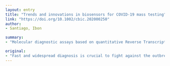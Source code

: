 ```yaml
---
layout: entry
title: "Trends and innovations in biosensors for COVID-19 mass testing"
link: "https://doi.org/10.1002/cbic.202000250"
author:
- Santiago, Ibon

summary:
- "Molecular diagnostic assays based on quantitative Reverse Transcription Polymerase Chain Reaction are used in most clinical laboratories. The COVID-19 pandemic has overwhelmed the testing capacity and motivated the development of fast point-of-care tests and the adoption of isothermal DNA amplification. Advanced digital systems enhance the performance at the expense of speed and large equipment requirement. DNA sequencing and sample pooling strategies are highlighted to bring out the full capacity of available and emerging biosensor technologies."

original:
- "Fast and widespread diagnosis is crucial to fight against the outbreak of COVID-19. The present work surveys the landscape of available and emerging biosensor technologies for COVID-19 testing. Molecular diagnostic assays based on quantitative Reverse Transcription Polymerase Chain Reaction are used in most clinical laboratories. The COVID-19 pandemic has overwhelmed the testing capacity and motivated the development of fast point-of-care tests and the adoption of isothermal DNA amplification. Antigenic and serological rapid tests based on lateral flow immunoassays suffer from low sensitivity. Advanced digital systems enhance the performance at the expense of speed and large equipment requirement. Emerging technologies, including CRISPR gene-editing tools, benefit from high sensitivity and selectivity of molecular diagnostics and the easy use of lateral flow assays. DNA sequencing and sample pooling strategies are highlighted to bring out the full capacity of the available biosensor technologies and accelerate mass testing."
---
```


